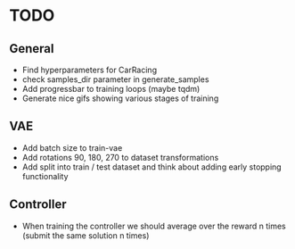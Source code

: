 # TODO

## General

* Find hyperparameters for CarRacing
* check samples_dir parameter in generate_samples
* Add progressbar to training loops (maybe tqdm)
* Generate nice gifs showing various stages of training

## VAE

* Add batch size to train-vae
* Add rotations 90, 180, 270 to dataset transformations
* Add split into train / test dataset and think about adding early stopping functionality

## Controller

* When training the controller we should average over the reward n times (submit the same solution
  n times)
